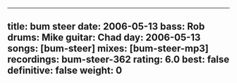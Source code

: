 
---
title: bum steer
date: 2006-05-13
bass:	Rob
drums:	Mike
guitar:	Chad
day: 2006-05-13
songs: [bum-steer]
mixes: [bum-steer-mp3]
recordings: bum-steer-362
rating: 6.0
best: false
definitive: false
weight: 0
---
